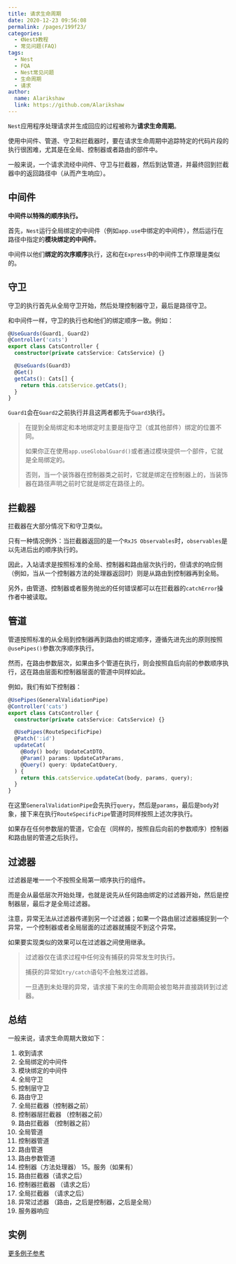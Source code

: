 ```yaml
---
title: 请求生命周期
date: 2020-12-23 09:56:08
permalink: /pages/199f23/
categories:
  - 《Nest》教程
  - 常见问题(FAQ)
tags:
  - Nest
  - FQA
  - Nest常见问题
  - 生命周期
  - 请求
author: 
  name: Alarikshaw
  link: https://github.com/Alarikshaw
---
```


`Nest`应用程序处理请求并生成回应的过程被称为**请求生命周期**。

使用中间件、管道、守卫和拦截器时，要在请求生命周期中追踪特定的代码片段的执行很困难，尤其是在全局、控制器或者路由的部件中。

一般来说，一个请求流经中间件、守卫与拦截器，然后到达管道，并最终回到拦截器中的返回路径中（从而产生响应）。

##  中间件

**中间件以特殊的顺序执行。**

首先，`Nest`运行全局绑定的中间件（例如`app.use`中绑定的中间件），然后运行在路径中指定的**模块绑定的中间件**。

中间件以他们**绑定的次序顺序**执行，这和在`Express`中的中间件工作原理是类似的。

## 守卫

守卫的执行首先从全局守卫开始，然后处理控制器守卫，最后是路径守卫。

和中间件一样，守卫的执行也和他们的绑定顺序一致。例如：

```typescript
@UseGuards(Guard1, Guard2)
@Controller('cats')
export class CatsController {
  constructor(private catsService: CatsService) {}

  @UseGuards(Guard3)
  @Get()
  getCats(): Cats[] {
    return this.catsService.getCats();
  }
}
```

`Guard1`会在`Guard2`之前执行并且这两者都先于`Guard3`执行。

> 在提到全局绑定和本地绑定时主要是指守卫（或其他部件）绑定的位置不同。
>
> 如果你正在使用`app.useGlobalGuard()`或者通过模块提供一个部件，它就是全局绑定的。
>
> 否则，当一个装饰器在控制器类之前时，它就是绑定在控制器上的，当装饰器在路径声明之前时它就是绑定在路径上的。

## 拦截器

拦截器在大部分情况下和守卫类似。

只有一种情况例外：当拦截器返回的是一个`RxJS Observables`时，`observables`是以先进后出的顺序执行的。

因此，入站请求是按照标准的全局、控制器和路由层次执行的，但请求的响应侧（例如，当从一个控制器方法的处理器返回时）则是从路由到控制器再到全局。

另外，由管道、控制器或者服务抛出的任何错误都可以在拦截器的`catchError`操作者中被读取。

## 管道

管道按照标准的从全局到控制器再到路由的绑定顺序，遵循先进先出的原则按照`@usePipes()`参数次序顺序执行。

然而，在路由参数层次，如果由多个管道在执行，则会按照自后向前的参数顺序执行，这在路由层面和控制器层面的管道中同样如此。

例如，我们有如下控制器：

```typescript
@UsePipes(GeneralValidationPipe)
@Controller('cats')
export class CatsController {
  constructor(private catsService: CatsService) {}

  @UsePipes(RouteSpecificPipe)
  @Patch(':id')
  updateCat(
    @Body() body: UpdateCatDTO,
    @Param() params: UpdateCatParams,
    @Query() query: UpdateCatQuery,
  ) {
    return this.catsService.updateCat(body, params, query);
  }
}
```

在这里`GeneralValidationPipe`会先执行`query`，然后是`params`，最后是`body`对象，接下来在执行`RouteSpecificPipe`管道时同样按照上述次序执行。

如果存在任何参数层的管道，它会在（同样的，按照自后向前的参数顺序）控制器和路由层的管道之后执行。

## 过滤器

过滤器是唯一一个不按照全局第一顺序执行的组件。

而是会从最低层次开始处理，也就是说先从任何路由绑定的过滤器开始，然后是控制器层，最后才是全局过滤器。

注意，异常无法从过滤器传递到另一个过滤器；如果一个路由层过滤器捕捉到一个异常，一个控制器或者全局层面的过滤器就捕捉不到这个异常。

如果要实现类似的效果可以在过滤器之间使用继承。

> 过滤器仅在请求过程中任何没有捕获的异常发生时执行。
>
> 捕获的异常如`try/catch`语句不会触发过滤器。
>
> 一旦遇到未处理的异常，请求接下来的生命周期会被忽略并直接跳转到过滤器。

## 总结

一般来说，请求生命周期大致如下：

1. 收到请求
2. 全局绑定的中间件
3. 模块绑定的中间件
4. 全局守卫
5. 控制层守卫
6. 路由守卫
7. 全局拦截器（控制器之前）
8. 控制器层拦截器 （控制器之前）
9. 路由拦截器 （控制器之前）
10. 全局管道
11. 控制器管道
12. 路由管道
13. 路由参数管道
14. 控制器（方法处理器） 15。服务（如果有）
15. 路由拦截器（请求之后）
16. 控制器拦截器 （请求之后）
17. 全局拦截器 （请求之后）
18. 异常过滤器 （路由，之后是控制器，之后是全局）
19. 服务器响应

## 实例

[更多例子参考](https://github.com/nestjs/nest/tree/master/sample)

